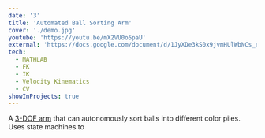 ```yaml
---
date: '3'
title: 'Automated Ball Sorting Arm'
cover: './demo.jpg'
youtube: 'https://youtu.be/mX2VU0o5paU'
external: 'https://docs.google.com/document/d/1JyXDe3kS0x9jvmHUlWbNCs_eQIYWO2e-N3XBIlul7fQ/edit?usp=sharing'
tech:
  - MATHLAB
  - FK
  - IK
  - Velocity Kinematics
  - CV
showInProjects: true
---
```


A [3-DOF arm](https://github.com/Hephaestus-Arm/HephaestusArm2) that can autonomously sort balls into different color piles.
Uses state machines to
